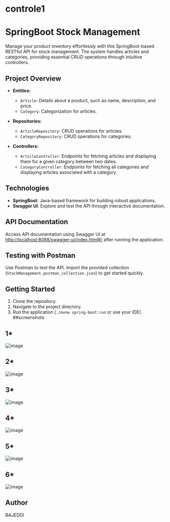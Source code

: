 # controle1
# SpringBoot Stock Management

Manage your product inventory effortlessly with this SpringBoot-based RESTful API for stock management. The system handles articles and categories, providing essential CRUD operations through intuitive controllers.

## Project Overview

- **Entities:**
  - `Article`: Details about a product, such as name, description, and price.
  - `Category`: Categorization for articles.

- **Repositories:**
  - `ArticleRepository`: CRUD operations for articles.
  - `CategoryRepository`: CRUD operations for categories.

- **Controllers:**
  - `ArticleController`: Endpoints for fetching articles and displaying them for a given category between two dates.
  - `CategoryController`: Endpoints for fetching all categories and displaying articles associated with a category.

## Technologies

- **SpringBoot**: Java-based framework for building robust applications.
- **Swagger UI**: Explore and test the API through interactive documentation.

## API Documentation

Access API documentation using Swagger UI at [http://localhost:8088/swagger-ui/index.html#/](http://localhost:8088/swagger-ui/index.html#/) after running the application.

## Testing with Postman

Use Postman to test the API. Import the provided collection (`StockManagement.postman_collection.json`) to get started quickly.

## Getting Started

1. Clone the repository.
2. Navigate to the project directory.
3. Run the application (`./mvnw spring-boot:run` or use your IDE).
##screenshots
## 1*
![image](https://github.com/BAJEDDI/controle1/assets/147507670/735862f7-78ad-4711-a554-48c6a781f8c1)

## 2*
![image](https://github.com/BAJEDDI/controle1/assets/147507670/d47fc3db-5e51-460b-ac9f-0349c455588f)
## 3*
![image](https://github.com/BAJEDDI/controle1/assets/147507670/5567003d-d19f-4408-b7bb-74a94983392f)
## 4*
![image](https://github.com/BAJEDDI/controle1/assets/147507670/244f5d9d-5940-4fa7-a3f7-81e1e13d0e62)

## 5*
![image](https://github.com/BAJEDDI/controle1/assets/147507670/f332dcc6-4b11-4f52-b1cf-99b8a23538a2)

## 6*
![image](https://github.com/BAJEDDI/controle1/assets/147507670/6580f097-aeb7-49a3-b222-482cdf7ceb0d)

## Author 
BAJEDDI
